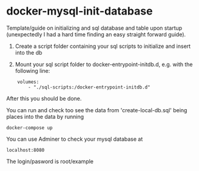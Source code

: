 # docker-mysql-init-database

Template/guide on initializing and sql database and table upon startup (unexpectedly I had a hard time finding an easy straight forward guide).

1. Create a script folder containing your sql scripts to initialize and insert into the db

2. Mount your sql script folder to docker-entrypoint-initdb.d, e.g. with the following line:

```
    volumes:
        - "./sql-scripts:/docker-entrypoint-initdb.d"
```

After this you should be done.

You can run and check too see the data from 'create-local-db.sql' being places into the data by running

```
docker-compose up
```

You can use Adminer to check your mysql database at

```
localhost:8080
```

The login/pasword is root/example

